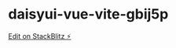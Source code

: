 # daisyui-vue-vite-gbij5p

[Edit on StackBlitz ⚡️](https://stackblitz.com/edit/daisyui-vue-vite-gbij5p)